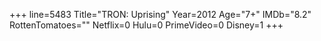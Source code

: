 +++
line=5483
Title="TRON: Uprising"
Year=2012
Age="7+"
IMDb="8.2"
RottenTomatoes=""
Netflix=0
Hulu=0
PrimeVideo=0
Disney=1
+++

